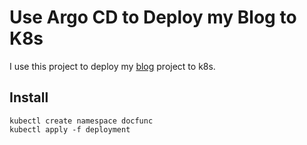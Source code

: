 # Use Argo CD to Deploy my Blog to K8s

I use this project to deploy my [blog](https://github.com/YilanBoy/blog) project to k8s.

## Install

```shell
kubectl create namespace docfunc
kubectl apply -f deployment
```
